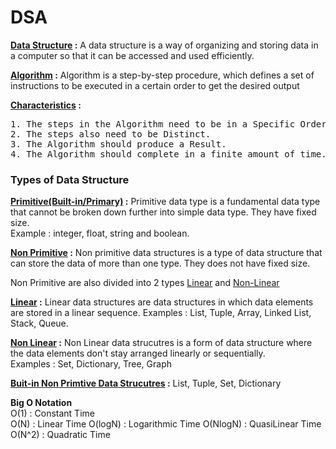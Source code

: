 # DSA

<ins>**Data Structure</ins> :** A data structure is a way of organizing and storing data in a computer so that it can be accessed and used efficiently.

**<ins>Algorithm</ins> :** Algorithm is a step-by-step procedure, which defines a set of instructions to be executed in a certain order to get the desired output

**<ins>Characteristics</ins> :**
<pre>
1. The steps in the Algorithm need to be in a Specific Order.
2. The steps also need to be Distinct.
3. The Algorithm should produce a Result.
4. The Algorithm should complete in a finite amount of time.
</pre>

### Types of Data Structure

**<ins>Primitive(Built-in/Primary)</ins> :** Primitive data type is a fundamental data type that cannot be broken down further into simple data type. They have fixed size.  
Example : integer, float, string and boolean.

**<ins>Non Primitive</ins> :** Non primitive data structures is a type of data structure that can store the data of more than one type. 
They does not have fixed size.  

Non Primitive are also divided into 2 types <ins>Linear</ins> and <ins>Non-Linear</ins>  

**<ins>Linear</ins> :** Linear data structures are data structures in which data elements are stored in a linear sequence.
Examples : List, Tuple, Array, Linked List, Stack, Queue.

**<ins>Non Linear</ins> :** Non Linear data strucutres is a form of data structure where the data elements don't stay arranged linearly or sequentially.  
Examples : Set, Dictionary, Tree, Graph

**<ins>Buit-in Non Primtive Data Strucutres</ins> :** List, Tuple, Set, Dictionary

**Big O Notation**  
O(1)     : Constant Time  
O(N)     : Linear Time
O(logN)  : Logarithmic Time
O(NlogN) : QuasiLinear Time  
O(N^2)   : Quadratic Time
